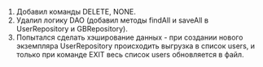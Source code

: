 1) Добавил команды DELETE, NONE.
2) Удалил логику DAO
(добавил методы findAll и saveAll в UserRepository и GBRepository).
3) Попытался сделать хэширование данных - 
при создании нового экземпляра UserRepository 
происходить выгрузка в список users, 
и только при команде EXIT весь список users обновляется в файл.